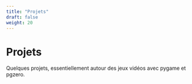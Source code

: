 ```yaml
---
title: "Projets"
draft: false
weight: 20
---
```


# Projets


Quelques projets, essentiellement autour des jeux vidéos avec pygame et pgzero.
